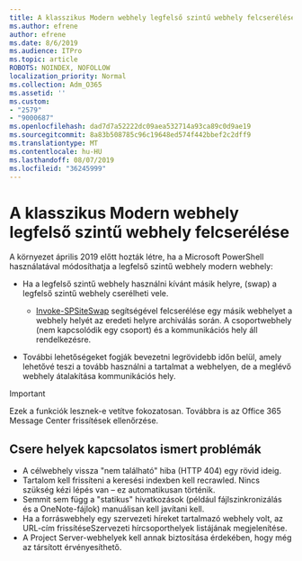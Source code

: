 ```yaml
---
title: A klasszikus Modern webhely legfelső szintű webhely felcserélése
ms.author: efrene
author: efrene
ms.date: 8/6/2019
ms.audience: ITPro
ms.topic: article
ROBOTS: NOINDEX, NOFOLLOW
localization_priority: Normal
ms.collection: Adm_O365
ms.assetid: ''
ms.custom:
- "2579"
- "9000687"
ms.openlocfilehash: dad7d7a52222dc09aea532714a93ca89c0d9ae19
ms.sourcegitcommit: 8a83b508785c96c19648ed574f442bbef2c2dff9
ms.translationtype: MT
ms.contentlocale: hu-HU
ms.lasthandoff: 08/07/2019
ms.locfileid: "36245999"
---
```

# <a name="swap-your-classic-root-site-with-a-modern-site"></a>A klasszikus Modern webhely legfelső szintű webhely felcserélése

A környezet április 2019 előtt hozták létre, ha a Microsoft PowerShell használatával módosíthatja a legfelső szintű webhely modern webhely:

- Ha a legfelső szintű webhely használni kívánt másik helyre, (swap) a legfelső szintű webhely cserélheti vele. 
    - [Invoke-SPSiteSwap](https://docs.microsoft.com/powershell/module/sharepoint-online/invoke-spositeswap?view=sharepoint-ps) segítségével felcserélése egy másik webhelyet a webhely helyét az eredeti helyre archiválás során. A csoportwebhely (nem kapcsolódik egy csoport) és a kommunikációs hely áll rendelkezésre. 

- További lehetőségeket fogják bevezetni legrövidebb időn belül, amely lehetővé teszi a tovább használni a tartalmat a webhelyen, de a meglévő webhely átalakítása kommunikációs hely. 
>[!Important]
>Ezek a funkciók lesznek-e vetítve fokozatosan. Továbbra is az Office 365 Message Center frissítések ellenőrzése. 

## <a name="known-issues-with-swapping-sites"></a>Csere helyek kapcsolatos ismert problémák

- A célwebhely vissza "nem található" hiba (HTTP 404) egy rövid ideig.
- Tartalom kell frissíteni a keresési indexben kell recrawled. Nincs szükség kézi lépés van – ez automatikusan történik.
- Semmit sem függ a "statikus" hivatkozások (például fájlszinkronizálás és a OneNote-fájlok) manuálisan kell javítani kell.
- Ha a forráswebhely egy szervezeti híreket tartalmazó webhely volt, az URL-cím frissítéseSzervezeti hírcsoporthelyek listájának megjelenítése.
- A Project Server-webhelyek kell annak biztosítása érdekében, hogy még az társított érvényesíthető.





